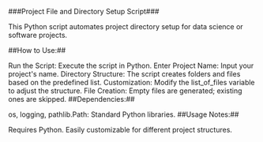###Project File and Directory Setup Script###

This Python script automates project directory setup for data science or software projects.

##How to Use:##

Run the Script: Execute the script in Python.
Enter Project Name: Input your project's name.
Directory Structure: The script creates folders and files based on the predefined list.
Customization: Modify the list_of_files variable to adjust the structure.
File Creation: Empty files are generated; existing ones are skipped.
##Dependencies:##

os, logging, pathlib.Path: Standard Python libraries.
##Usage Notes:##

Requires Python.
Easily customizable for different project structures.